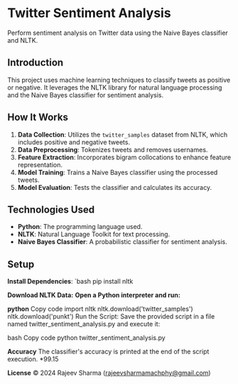 # Twitter Sentiment Analysis

Perform sentiment analysis on Twitter data using the Naive Bayes classifier and NLTK.



## Introduction

This project uses machine learning techniques to classify tweets as positive or negative. It leverages the NLTK library for natural language processing and the Naive Bayes classifier for sentiment analysis.

## How It Works

1. **Data Collection**: Utilizes the `twitter_samples` dataset from NLTK, which includes positive and negative tweets.
2. **Data Preprocessing**: Tokenizes tweets and removes usernames.
3. **Feature Extraction**: Incorporates bigram collocations to enhance feature representation.
4. **Model Training**: Trains a Naive Bayes classifier using the processed tweets.
5. **Model Evaluation**: Tests the classifier and calculates its accuracy.

## Technologies Used

- **Python**: The programming language used.
- **NLTK**: Natural Language Toolkit for text processing.
- **Naive Bayes Classifier**: A probabilistic classifier for sentiment analysis.

## Setup

**Install Dependencies**:
   `bash
   pip install nltk

**Download NLTK Data:**
**Open a Python interpreter and run:**

**python**
Copy code
import nltk
nltk.download('twitter_samples')
nltk.download('punkt')
Run the Script:
Save the provided script in a file named twitter_sentiment_analysis.py and execute it:

bash
Copy code
python twitter_sentiment_analysis.py

**Accuracy**
The classifier's accuracy is printed at the end of the script execution.
*99.15


**License**
© 2024 Rajeev Sharma (rajeevsharmamachphy@gmail.com)
